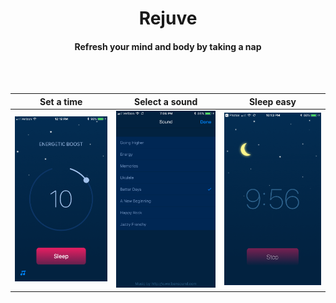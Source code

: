 <h1 align="center">
  Rejuve
  <br>
</h1>

<h4 align="center">Refresh your mind and body by taking a nap</h4>

<br><br>

Set a time             |  Select a sound          |  Sleep easy
:-------------------------:|:-------------------------:|:-------------------------:
![](img/home_2.png)        |  ![](img/sounds_2.png)      |  ![](img/timer.png)
